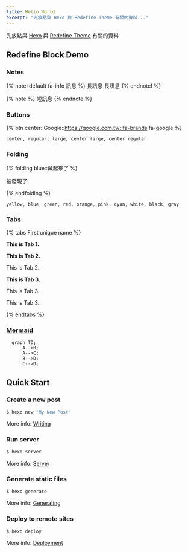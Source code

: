 ```yaml
---
title: Hello World
excerpt: "先放點與 Hexo 與 Redefine Theme 有關的資料..."
---
```

先放點與 [Hexo](https://hexo.io/) 與 [Redefine Theme](https://redefine-docs.ohevan.com/) 有關的資料


## Redefine Block Demo
### Notes
{% notel default fa-info 訊息 %}
長訊息
長訊息
{% endnotel %}

{% note  %}
短訊息
{% endnote %}

### Buttons
{% btn center::Google::https://google.com.tw::fa-brands fa-google %}

```
center, regular, large, center large, center regular
```

### Folding
{% folding blue::藏起來了 %}

被發現了
 
{% endfolding %}

```
yellow, blue, green, red, orange, pink, cyan, white, black, gray
```

### Tabs
{% tabs First unique name %}
<!-- tab First Tab-->
**This is Tab 1.**
<!-- endtab -->
 
<!-- tab Second Tab-->
**This is Tab 2.**
 
This is Tab 2.
<!-- endtab -->
 
<!-- tab Third Tab-->
**This is Tab 3.**
 
This is Tab 3.
 
This is Tab 3.
<!-- endtab -->
{% endtabs %}

### [Mermaid](https://mermaid.js.org/)
```mermaid
  graph TD;
      A-->B;
      A-->C;
      B-->D;
      C-->D;
```


## Quick Start

### Create a new post

``` bash
$ hexo new "My New Post"
```

More info: [Writing](https://hexo.io/docs/writing.html)

### Run server

``` bash
$ hexo server
```

More info: [Server](https://hexo.io/docs/server.html)

### Generate static files

``` bash
$ hexo generate
```

More info: [Generating](https://hexo.io/docs/generating.html)

### Deploy to remote sites

``` bash
$ hexo deploy
```

More info: [Deployment](https://hexo.io/docs/one-command-deployment.html)
